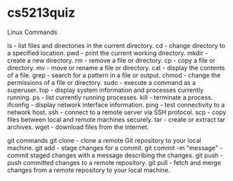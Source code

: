 # cs5213quiz

Linux Commands

ls - list files and directories in the current directory.
cd - change directory to a specified location.
pwd - print the current working directory.
mkdir - create a new directory.
rm - remove a file or directory.
cp - copy a file or directory.
mv - move or rename a file or directory.
cat - display the contents of a file.
grep - search for a pattern in a file or output.
chmod - change the permissions of a file or directory.
sudo - execute a command as a superuser.
top - display system information and processes currently running.
ps - list currently running processes.
kill - terminate a process.
ifconfig - display network interface information.
ping - test connectivity to a network host.
ssh - connect to a remote server via SSH protocol.
scp - copy files between local and remote machines securely.
tar - create or extract tar archives.
wget - download files from the internet.

git commands
git clone - clone a remote Git repository to your local machine.
git add - stage changes for a commit.
git commit -m "message" - commit staged changes with a message describing the changes.
git push - push committed changes to a remote repository.
git pull - fetch and merge changes from a remote repository to your local machine.
